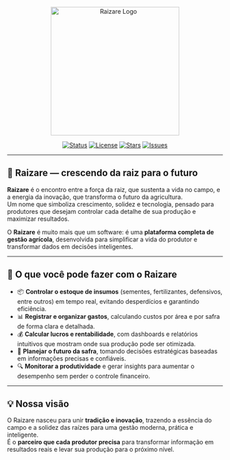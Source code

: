 <p align="center">
  <img src="https://i.imgur.com/E0dDIbz.png" width="300" alt="Raizare Logo">
</p>

<p align="center">
  <a href="#"><img src="https://img.shields.io/badge/status-active-success.svg" alt="Status"></a>
  <a href="#"><img src="https://img.shields.io/github/license/AndeGrotto/Raizare" alt="License"></a>
  <a href="#"><img src="https://img.shields.io/github/stars/AndeGrotto/Raizare" alt="Stars"></a>
  <a href="#"><img src="https://img.shields.io/github/issues/AndeGrotto/Raizare" alt="Issues"></a>
</p>

---

## 🌱 Raizare — crescendo da raiz para o futuro

**Raizare** é o encontro entre a força da raiz, que sustenta a vida no campo, e a energia da inovação, que transforma o futuro da agricultura.  
Um nome que simboliza crescimento, solidez e tecnologia, pensado para produtores que desejam controlar cada detalhe de sua produção e maximizar resultados.

O **Raizare** é muito mais que um software: é uma **plataforma completa de gestão agrícola**, desenvolvida para simplificar a vida do produtor e transformar dados em decisões inteligentes.

---

## 🚜 O que você pode fazer com o Raizare

- 📦 **Controlar o estoque de insumos** (sementes, fertilizantes, defensivos, entre outros) em tempo real, evitando desperdícios e garantindo eficiência.  
- 📊 **Registrar e organizar gastos**, calculando custos por área e por safra de forma clara e detalhada.  
- 💰 **Calcular lucros e rentabilidade**, com dashboards e relatórios intuitivos que mostram onde sua produção pode ser otimizada.  
- 📝 **Planejar o futuro da safra**, tomando decisões estratégicas baseadas em informações precisas e confiáveis.  
- 🔍 **Monitorar a produtividade** e gerar insights para aumentar o desempenho sem perder o controle financeiro.  

---

## 💡 Nossa visão

O Raizare nasceu para unir **tradição e inovação**, trazendo a essência do campo e a solidez das raízes para uma gestão moderna, prática e inteligente.  
É o **parceiro que cada produtor precisa** para transformar informação em resultados reais e levar sua produção para o próximo nível.  
